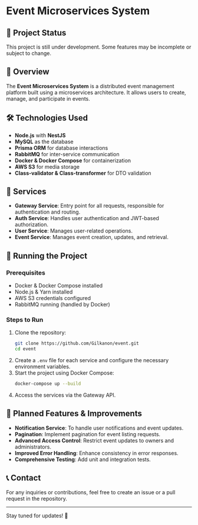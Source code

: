 # Event Microservices System

## 🚧 Project Status
This project is still under development. Some features may be incomplete or subject to change.

## 📌 Overview
The **Event Microservices System** is a distributed event management platform built using a microservices architecture. It allows users to create, manage, and participate in events.

## 🛠️ Technologies Used
- **Node.js** with **NestJS**
- **MySQL** as the database
- **Prisma ORM** for database interactions
- **RabbitMQ** for inter-service communication
- **Docker & Docker Compose** for containerization
- **AWS S3** for media storage
- **Class-validator & Class-transformer** for DTO validation

## 📂 Services
- **Gateway Service**: Entry point for all requests, responsible for authentication and routing.
- **Auth Service**: Handles user authentication and JWT-based authorization.
- **User Service**: Manages user-related operations.
- **Event Service**: Manages event creation, updates, and retrieval.

## 🚀 Running the Project
### Prerequisites
- Docker & Docker Compose installed
- Node.js & Yarn installed
- AWS S3 credentials configured
- RabbitMQ running (handled by Docker)

### Steps to Run
1. Clone the repository:
   ```sh
   git clone https://github.com/Gilkanon/event.git
   cd event
   ```
2. Create a `.env` file for each service and configure the necessary environment variables.
3. Start the project using Docker Compose:
   ```sh
   docker-compose up --build
   ```
4. Access the services via the Gateway API.

## 📌 Planned Features & Improvements
- **Notification Service**: To handle user notifications and event updates.
- **Pagination**: Implement pagination for event listing requests.
- **Advanced Access Control**: Restrict event updates to owners and administrators.
- **Improved Error Handling**: Enhance consistency in error responses.
- **Comprehensive Testing**: Add unit and integration tests.

## 📞 Contact
For any inquiries or contributions, feel free to create an issue or a pull request in the repository.

---
Stay tuned for updates! 🚀

